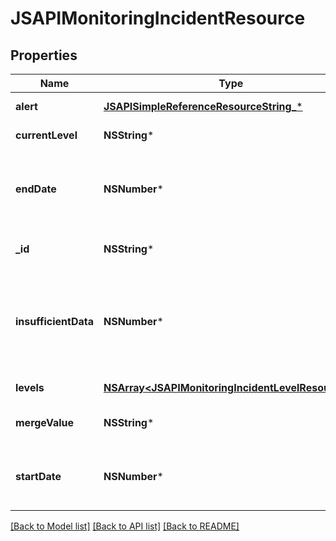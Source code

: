 # JSAPIMonitoringIncidentResource

## Properties
Name | Type | Description | Notes
------------ | ------------- | ------------- | -------------
**alert** | [**JSAPISimpleReferenceResourceString_***](JSAPISimpleReferenceResourceString_.md) | The alert this incident is for | 
**currentLevel** | **NSString*** | The name of the current alert level | 
**endDate** | **NSNumber*** | The endDate as a unix timestamp in seconds the incident was manually ended. Null if still open | [optional] 
**_id** | **NSString*** | The id of the incident. Cannot be changed | 
**insufficientData** | **NSNumber*** | Whether the most recent check for any level had too little data to determine status, and alert level missing_data_policy is &#39;missing&#39; | [optional] 
**levels** | [**NSArray&lt;JSAPIMonitoringIncidentLevelResource&gt;***](JSAPIMonitoringIncidentLevelResource.md) | The statuses of each level | 
**mergeValue** | **NSString*** | The value of the merge_label from the alert | [optional] 
**startDate** | **NSNumber*** | The startDate as a unix timestamp in seconds the incident first started | [optional] 

[[Back to Model list]](../README.md#documentation-for-models) [[Back to API list]](../README.md#documentation-for-api-endpoints) [[Back to README]](../README.md)


